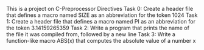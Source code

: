 This is a project on C-Preprocessor Directives
Task 0: Create a header file that defines a macro named SIZE as an abbreviation for the token 1024
Task 1: Create a header file that defines a macro named PI as an abbreviation for the token 3.14159265359
Task 2: Write a program that prints the name of the file it was compiled from, followed by a new line
Task 3: Write a function-like macro ABS(x) that computes the absolute value of a number x
